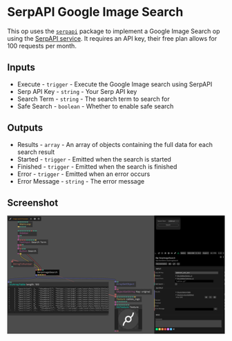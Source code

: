 # SerpAPI Google Image Search

This op uses the [`serpapi`](https://www.npmjs.com/package/serpapi) package to implement a Google Image Search op using the [SerpAPI service](https://serpapi.com). It requires an API key, their free plan allows for 100 requests per month.

## Inputs

* Execute - `trigger` - Execute the Google Image search using SerpAPI
* Serp API Key - `string` - Your Serp API key
* Search Term - `string` - The search term to search for
* Safe Search - `boolean` - Whether to enable safe search

## Outputs

* Results - `array` - An array of objects containing the full data for each search result
* Started - `trigger` - Emitted when the search is started
* Finished - `trigger` - Emitted when the search is finished
* Error - `trigger` - Emitted when an error occurs
* Error Message - `string` - The error message

## Screenshot

![serp-image-search](../../screenshots/serp-image-search.png)